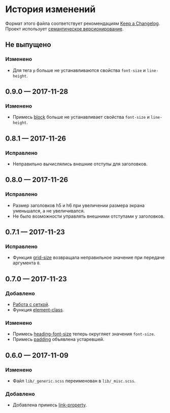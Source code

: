 # История изменений

Формат этого файла соответствует рекомендациям [Keep a Changelog](http://keepachangelog.com/en/1.0.0/).
Проект использует [семантическое версионирование](http://semver.org/spec/v2.0.0.html).

## Не выпущено

### Изменено

- Для тега `p` больше не устанавливаются свойства `font-size` и `line-height`.


## 0.9.0 — 2017-11-28

### Изменено

- Примесь [block](docs/bem.ru.md#block) больше не устанавливает свойства `font-size` и
  `line-height`.


## 0.8.1 — 2017-11-26

### Исправлено

- Неправильно вычислялись внешние отступы для заголовков.
 

## 0.8.0 — 2017-11-26

### Исправлено

- Размер заголовков h5 и h6 при увеличении размера экрана уменьшался, а не увеличивался.
- Не было возможности управлять внешними отступами у заголовков.
 

## 0.7.1 — 2017-11-23

### Исправлено

- Функция [grid-size](docs/grid.ru.md#grid-size) возвращала неправильное значение при передаче
  аргумента `0`.


## 0.7.0 — 2017-11-23

### Добавлено

- [Работа с сеткой](docs/grid.ru.md).
- Функция [element-class](docs/bem.ru.md#element-class).

### Изменено

- Примесь [heading-font-size](docs/typography.ru.md#heading-font-size) теперь округляет значения
  `font-size`.
- Примесь [padding](docs/misc.ru.md#padding) объявлена устаревшей.

## 0.6.0 — 2017-11-09

### Изменено

- Файл `lib/_generic.scss` переименован в `lib/_misc.scss`.

### Добавлено

- Добавлена примесь [link-property](docs/misc.ru.md#link-property).

